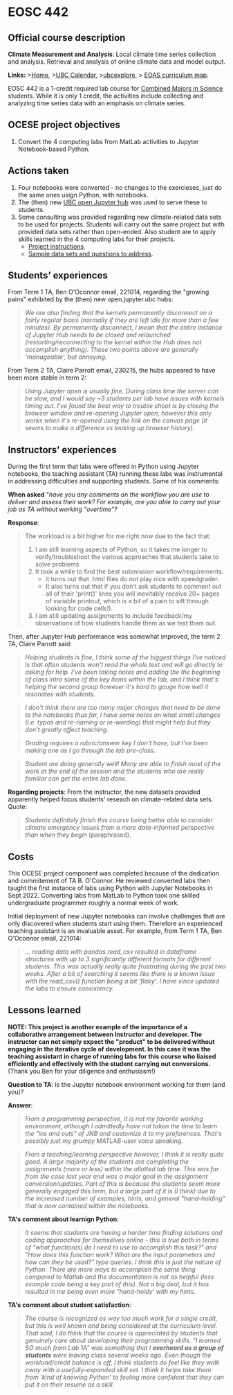 # EOSC 442

## Official course description

**Climate Measurement and Analysis**: Local climate time series collection and analysis. Retrieval and analysis of online climate data and model output.

**Links:**
\>[Home](https://www.eoas.ubc.ca/academics/courses/eosc442),
\>[UBC Calendar](https://courses.students.ubc.ca/cs/courseschedule?pname=subjarea&tname=subj-course&dept=EOSC&course=442),
\>[ubcexplore](https://ubcexplorer.io/course/EOSC/442),
\> [EOAS curriculum map](https://www.eoas.ubc.ca/~quest/eoas-only.html).

EOSC 442 is a 1-credit required lab course for [Combined Majors in Science](https://cms.science.ubc.ca/) students. While it is only 1 credit, the activities include collecting and analyzing time series data with an emphasis on climate series.

## OCESE project objectives

1. Convert the 4 computing labs from MatLab activities to Jupyter Notebook-based Python.

## Actions taken

1. Four notebooks were converted - no changes to the exercieses, just do the same ones usign Python, with notebooks.
2. The (then) new [UBC open Jupyter hub](https://lthub.ubc.ca/guides/jupyterhub-instructor-guide/) was used to serve these to students.
3. Some consulting was provided regarding new climate-related data sets to be used for projects. Students will carry out the same project but with provided data sets rather than open-ended. Also student are to apply skills learned in the 4 computing labs for their projects.
    * <a href="files/EOSC442-ProjectInstructions-2022W1.pdf">Project instructions</a>.
    * <a href="files/EOSC442-SampleDatasets-and-Analysis Questions-2022W1.pdf">Sample data sets and questions to address</a>.

## Students’ experiences

From Term 1 TA, Ben O'Oconnor email, 221014, regarding the "growing pains" exhibited by the (then) new open.jupyter.ubc hubs:

> _We are also finding that the kernels permanently disconnect on a fairly regular basis (normally if they are left idle for more than a few minutes). By permanently disconnect, I mean that the entire instance of Jupyter Hub needs to be closed and relaunched (restarting/reconnecting to the kernel within the Hub does not accomplish anything). These  two points above are generally 'manageable', but annoying._

From Term 2 TA, Claire Parrott email, 230215, the hubs appeared to have been more stable in term 2:

> _Using Jupyter open is usually fine. During class time the server can be slow, and I would say ~3 students per lab have issues with kernels timing out. I've found the best way to trouble shoot is by closing the browser window and re-opening Jupyter open, however this only works when it's re-opened using the link on the canvas page (it seems to make a difference vs looking up browser history)._

## Instructors’ experiences

During the first term that labs were offered in Python using Jupyter notebooks, the teaching assistant (TA) running these labs was instrumental in addressing difficulties and supporting students. Some of his comments: 

**When asked** "*have you any comments on the workflow you are use to deliver and assess their work? For example, are you able to carry out your job as TA without working "overtime"?*

**Response**: 

>The workload is a bit higher for me right now due to the fact that:
>1. I am still learning aspects of Python, so it takes me longer to verify/troubleshoot the various approaches that students take to solve problems
>2. It took a while to find the best submission workflow/requirements:
>    * it turns out that .html files do not play nice with speedgrader.
>    * It also turns out that if you don't ask students to comment out all of their 'print()' lines you will inevitably receive 20+ pages of variable printout, which is a bit of a pain to sift through looking for code cells!).
>3. I am still updating assignments to include feedback/my observations of how students handle them as we test them out.

Then, after Jupyter Hub performance was somewhat improved, the term 2 TA, Claire Parrott said:

>_Helping students is fine, I think some of the biggest things I've noticed is that often students won't read the whole text and will go directly to asking for help. I've been taking notes and adding the the beginning of class intro some of the key items within the lab, and I *think* that's helping the second group however it's hard to gauge how well it resonates with students._

>_I don't think there are too many major changes that need to be done to the notebooks thus far, I have some notes on what small changes (i.e. typos and re-naming or re-wording) that might help but they don't greatly affect teaching._

>_Grading requires a rubric/answer key I don't have, but I've been making one as I go through the lab pre-class._

>_Student are doing generally well! Many are able to finish most of the work at the end of the session and the students who are really familiar can get the entire lab done._

**Regarding projects**: From the instructor, the new datasets provided apparently helped focus students' reseach on climate-related data sets. Quote: 

>_Students definitely finish this course being better able to consider climate emergency issues from a more data-informed perspective than when they begin_ (paraphrased).

## Costs

This OCESE project component was completed because of the dedication and commitement of TA B. O'Connor. He reviewed converted labs then taught the first instance of labs using Python with Jupyter Notebooks in Sept 2022. Converting labs from MatLab to Python took one skilled undergraduate programmer roughly a normal week of work.

Initial deployment of new Jupyter notebooks can involve challenges that are only discovered when students start using them. Therefore an experienced teaching assistant is an invaluable asset. For example, from Term 1 TA, Ben O'Oconnor email, 221014:

> _... reading data with pandas.read_csv resulted in dataframe structures with up to 3 significantly different formats for different students. This was actually really quite frustrating during the past two weeks. After a bit of searching it seems like there is a known issue with the read_csv() function being a bit 'flaky'. I have since updated the labs to ensure consistency._

## Lessons learned

**NOTE: This project is another example of the importance of a collaborative arrangement between instructor and developer. The instructor can not simply expect the "product" to be delivered without engaging in the iterative cycle of development. In this case it was the teaching assistant in charge of running labs for this course who liaised efficiently and effectively with the student carrying out conversions.** (Thank you Ben for your diligence and enthusiasm!)

**Question to TA**: Is the Jupyter notebook environment working for them (and you)?

**Answer**:

>_From a programming perspective, it is not my favorite working environment, although I admittedly have not taken the time to learn the "ins and outs" of JNB and customize it to my preferences. That's possibly just my grumpy MATLAB-user voice speaking._

>_From a teaching/learning perspective however, I think it is really quite good. A large majority of the students are completing the assignments (more or less) within the allotted lab time. This was far from the case last year and was a major goal in the assignment conversion/updates. Part of this is because the students seem more generally engaged this term, but a large part of it is (I think) due to the increased number of examples, hints, and general "hand-holding" that is now contained within the notebooks._

**TA's comment about learnign Python**:

>_It seems that students are having a harder time finding solutions and coding approaches for themselves online - this is true both in terms of "*what function(s) do I need to use to accomplish this task?*" and "*How does this function work? What are the input parameters and how can they be used?*" type queries. I think this is just the nature of Python. There are more ways to accomplish the same thing compared to Matlab and the documentation is not as helpful (less example code being a key part of this). Not a big deal, but it has resulted in me being even more "hand-holdy' with my hints._

**TA's comment about student satisfaction**:

>_The course is recognized as way too much work for a single credit, but this is well known and being considered at the curriculum level. That said, I do think that the course is appreciated by students that genuinely care about developing their programming skills. "*I learned SO much from Lab 1A*" was something that I **overheard as a group of students** were leaving class several weeks ago. Even though the workload/credit balance is off, I think students do feel like they walk away with a usefully-expanded skill set. I think it helps take them from 'kind of knowing Python' to feeling more confident that they can put it on their resume as a skill._
